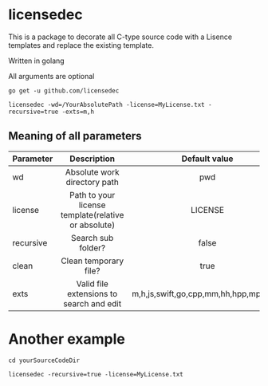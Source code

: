 # licensedec

This is a package to decorate all C-type source code with a Lisence templates and replace the existing template.

Written in golang


All arguments are optional

```
go get -u github.com/licensedec

licensedec -wd=/YourAbsolutePath -license=MyLicense.txt -recursive=true -exts=m,h

```

## Meaning of all parameters
| Parameter |     Description     |  Default value |
|----------|:-------------:|:-----:|
| wd |  Absolute work directory path | pwd |
| license |    Path to your license template(relative or absolute)   |   LICENSE |
| recursive | Search sub folder? | false |
| clean | Clean temporary file? | true |
| exts | Valid file extensions to search and edit  | m,h,js,swift,go,cpp,mm,hh,hpp,mpp,java |

# Another example
```
cd yourSourceCodeDir

licensedec -recursive=true -license=MyLicense.txt
```
